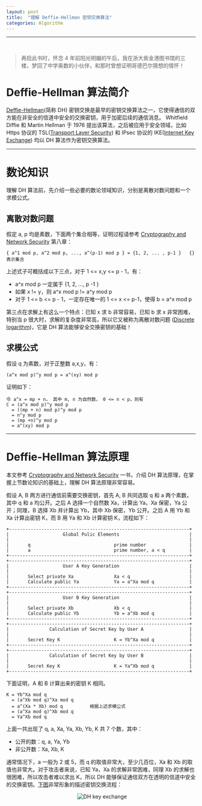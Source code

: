 ```yaml
---
layout: post
title:  "理解 Deffie-Hellman 密钥交换算法"
categories: Algorithm
---
```


-------------
&nbsp;&nbsp;&nbsp;&nbsp;
&nbsp;&nbsp;&nbsp;&nbsp;

> 再拾此书时，怀念 4 年前阳光明媚的午后，我在浙大紫金港图书馆的三楼，梦回了中学奥数的小伙伴，和那时曾想证明哥德巴尔猜想的情怀！

# Deffie-Hellman 算法简介

[Deffie-Hellman](https://en.wikipedia.org/wiki/Diffie%E2%80%93Hellman_key_exchange)(简称 DH) 密钥交换是最早的密钥交换算法之一，它使得通信的双方能在非安全的信道中安全的交换密钥，用于加密后续的通信消息。 Whitfield Diffie 和 Martin Hellman 于 1976 提出该算法，之后被应用于安全领域，比如 Https 协议的 TSL([Transport Layer Security](https://en.wikipedia.org/wiki/Transport_Layer_Security)) 和 IPsec 协议的 IKE([Internet Key Exchange](https://en.wikipedia.org/wiki/Internet_Key_Exchange)) 均以 DH 算法作为密钥交换算法。

-------------

# 数论知识

理解 DH 算法前，先介绍一些必要的数论领域知识，分别是离散对数问题和一个求模公式。

## 离散对数问题

假定 a, p 均是素数，下面两个集合相等，证明过程请参考 [Cryptography and Network Security](http://www.amazon.com/Cryptography-Network-Security-Principles-Practice/dp/0133354695) 第八章：

    { a^1 mod p, a^2 mod p, ..., a^(p-1) mod p } = {1, 2, ... , p-1 }   {} 表示集合

上述式子可概括成以下三点，对于 1 <= x,y <= p - 1，有：

- a^x mod p 一定属于 {1, 2, ..., p -1 }
- 如果 x != y，则 a^x mod p != a^y mod p
- 对于 1 <= b <= p - 1，一定存在唯一的 1 <= x <= p-1，使得 b = a^x mod p

第三点在求解上有这么一个特点：已知 x 求 b 非常容易，已知 b 求 x 非常困难，特别当 p 很大时，求解的复杂度非常高，所以它又被称为离散对数问题  ([Discrete logarithm](https://en.wikipedia.org/wiki/Discrete_logarithm))，它是 DH 算法能够安全交换密钥的基础！

## 求模公式

假设 q 为素数，对于正整数 a,x,y，有：

    (a^x mod p)^y mod p = a^(xy) mod p

证明如下：


    令 a^x = mp + n， 其中 m, n 为自然数， 0 <= n < p，则有
	C = (a^x mod p)^y mod p
	  = ((mp + n) mod p)^y mod p
      = n^y mod p
      = (mp +n)^y mod p
      = a^(xy) mod p

-------------

# Deffie-Hellman 算法原理

本文参考 [Cryptography and Network Security](http://www.amazon.com/Cryptography-Network-Security-Principles-Practice/dp/0133354695) 一书，介绍 DH 算法原理，在掌握上节数论知识的基础上，理解 DH 算法原理非常容易。

假设 A, B 两方进行通信前需要交换密钥，首先 A, B 共同选取 q 和 a 两个素数，其中 q 和 a 均公开。之后 A 选择一个自然数 Xa，计算出 Ya，Xa 保密，Ya 公开；同理，B 选择 Xb 并计算出 Yb，其中 Xb 保密，Yb 公开。之后 A 用 Yb 和 Xa 计算出密钥 K，而 B 用 Ya 和 Xb 计算密钥 K，流程如下：

    +-------------------------------------------------------------------+
	|                    Global Pulic Elements                          |
	|                                                                   |
	|       q                               prime number                |
	|       a                               prime number, a < q         |
	+-------------------------------------------------------------------+
	+-------------------------------------------------------------------+
	|                    User A Key Generation                          |
	|                                                                   |
	|       Select private Xa               Xa < q                      |
	|       Calculate public Ya             Ya = a^Xa mod q             |
	+-------------------------------------------------------------------+
	+-------------------------------------------------------------------+
	|                    User B Key Generation                          |
	|                                                                   |
	|       Select private Xb               Xb < q                      |
	|       Calculate public Yb             Yb = a^Xb mod q             |
	+-------------------------------------------------------------------+
	+-------------------------------------------------------------------+
	|               Calculation of Secret Key by User A                 |
	|                                                                   |
	|       Secret Key K                    K = Yb^Xa mod q             |
	+-------------------------------------------------------------------+
	+-------------------------------------------------------------------+
	|               Calculation of Secret Key by User B                 |
	|                                                                   |
	|       Secret Key K                    K = Ya^Xb mod q             |
	+-------------------------------------------------------------------+

下面证明，A 和 B 计算出来的密钥 K 相同。

	K = Yb^Xa mod q
      = (a^Xb mod q)^Xa mod q
      = a^(Xa * Xb) mod q          根据上述求模公式
      = (a^Xa mod q)^Xb mod q
      = Ya^Xb mod q

上面一共出现了 q, a, Xa, Ya, Xb, Yb, K 共 7 个数，其中：

- 公开的数：q, a, Ya, Yb
- 非公开数：Xa, Xb, K

通常情况下，a 一般为 2 或 5，而 q 的取值非常大，至少几百位，Xa 和 Xb 的取值也非常大。对于攻击者来说，已知 Ya，Xa 的求解非常困难，同理 Xb 的求解也很困难，所以攻击者难以求出 K，所以 DH 能够保证通信双方在透明的信道中安全的交换密钥。[下图](https://en.wikipedia.org/wiki/Diffie%E2%80%93Hellman_key_exchange#/media/File:Diffie-Hellman_Key_Exchange.svg)非常形象的描述密钥交换流程：

&nbsp;&nbsp;&nbsp;&nbsp;&nbsp;&nbsp;&nbsp;&nbsp;&nbsp;&nbsp;&nbsp;&nbsp;&nbsp;&nbsp;&nbsp;&nbsp;&nbsp;&nbsp;&nbsp;&nbsp;&nbsp;&nbsp;&nbsp;&nbsp;&nbsp;&nbsp;&nbsp;&nbsp;&nbsp;&nbsp;&nbsp;&nbsp;&nbsp;&nbsp;&nbsp;&nbsp;&nbsp;&nbsp;&nbsp;&nbsp;&nbsp;&nbsp;&nbsp;&nbsp;&nbsp;&nbsp;&nbsp;&nbsp;![DH key exchange](http://7xp2eu.com1.z0.glb.clouddn.com/DH%20exchange%20Key.png?imageView2/1/w/310/h/450/q/100)
